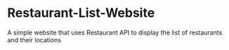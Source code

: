 # Restaurant-List-Website
A simple website that uses Restaurant API to display the list of restaurants and their locations
